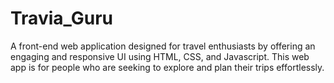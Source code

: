 # Travia_Guru
A front-end web application designed for travel enthusiasts by offering an engaging and responsive UI using HTML, CSS, and Javascript. This web app is for people who are seeking to explore and plan their trips effortlessly.
